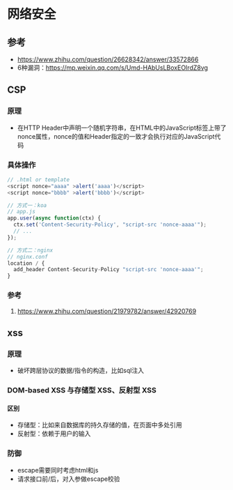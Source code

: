 # 网络安全

## 参考
  - https://www.zhihu.com/question/26628342/answer/33572866
  - 6种漏洞：https://mp.weixin.qq.com/s/Umd-HAbUsLBoxEOIrdZ8vg

## CSP

### 原理
  - 在HTTP Header中声明一个随机字符串，在HTML中的JavaScript标签上带了nonce属性，nonce的值和Header指定的一致才会执行对应的JavaScript代码

### 具体操作
```js
// .html or template
<script nonce="aaaa" >alert('aaaa')</script>
<script nonce="bbbb" >alert('bbbb')</script>

// 方式一：koa
// app.js
app.user(async function(ctx) {
  ctx.set('Content-Security-Policy', "script-src 'nonce-aaaa'");
  // ...
});

// 方式二：nginx
// nginx.conf
location / {
  add_header Content-Security-Policy "script-src 'nonce-aaaa'";
}
```

### 参考
1. https://www.zhihu.com/question/21979782/answer/42920769



## xss

### 原理
  - 破坏跨层协议的数据/指令的构造，比如sql注入

### DOM-based XSS 与存储型 XSS、反射型 XSS

#### 区别
  - 存储型：比如来自数据库的持久存储的值，在页面中多处引用
  - 反射型：依赖于用户的输入

### 防御
  - escape需要同时考虑html和js
  - 请求接口前/后，对入参做escape校验












